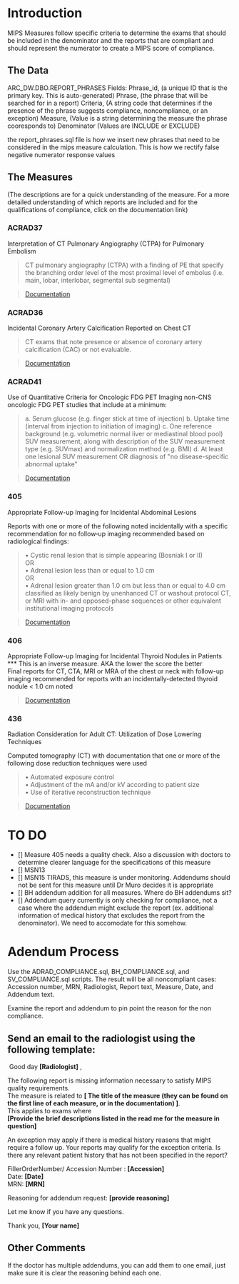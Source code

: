# Introduction 
MIPS Measures follow specific criteria to determine the exams that should be included in the denominator and the reports that are compliant and should represent the numerator to create a MIPS score of compliance. 

## The Data 
ARC_DW.DBO.REPORT_PHRASES 
  Fields: Phrase_id, (a unique ID that is the primary key. This is auto-generated)
          Phrase, (the phrase that will be searched for in a report)
          Criteria, (A string code that determines if the presence of the phrase suggests compliance, noncompliance, or an exception)
          Measure, (Value is a string determining the measure the phrase cooresponds to)
          Denominator (Values are INCLUDE or EXCLUDE)
  
  the report_phrases.sql file is how we insert new phrases that need to be considered in the mips measure calculation. This is how we rectify false negative numerator response values 

## The Measures 
(The descriptions are for a quick understanding of the measure. For a more detailed understanding of which reports are included and for the qualifications of compliance, click on the documentation link)
### ACRAD37
Interpretation of CT Pulmonary Angiography (CTPA) for Pulmonary Embolism
  > CT pulmonary angiography (CTPA) with a finding of PE that specify the branching order level of the most proximal level of embolus (i.e. main, lobar, interlobar, segmental sub segmental)
  
  > [Documentation](https://www.acr.org/-/media/ACR/Files/Registries/QCDR/GRID-MIPS-Simplified-Measure-Specifications.pdf)

### ACRAD36
Incidental Coronary Artery Calcification Reported on Chest CT
  > CT exams that note presence or absence of coronary artery calcification (CAC) or not evaluable.
  
  > [Documentation](https://www.acr.org/-/media/ACR/Files/Registries/QCDR/GRID-MIPS-Simplified-Measure-Specifications.pdf)

### ACRAD41
Use of Quantitative Criteria for Oncologic FDG PET Imaging
  non-CNS oncologic FDG PET studies that include at a minimum:
  > a. Serum glucose (e.g. finger stick at time of injection)
  > b. Uptake time (interval from injection to initiation of imaging)
  > c. One reference background (e.g. volumetric normal liver or mediastinal blood pool) SUV measurement, along with description of the SUV measurement type (e.g. SUVmax) and normalization method (e.g. BMI)
  > d. At least one lesional SUV measurement OR diagnosis of "no disease-specific abnormal uptake"

  > [Documentation](https://www.acr.org/-/media/ACR/Files/Registries/QCDR/GRID-MIPS-Simplified-Measure-Specifications.pdf)

### 405
Appropriate Follow-up Imaging for Incidental Abdominal Lesions

Reports with one or more of the following noted incidentally with a specific recommendation for no follow‐up imaging recommended based on radiological  findings: <br>
> • Cystic renal lesion that is simple appearing (Bosniak I or II) <br>
> OR <br>
> • Adrenal lesion less than or equal to 1.0 cm <br>
> OR <br>
> • Adrenal lesion greater than 1.0 cm but less than or equal to 4.0 cm classified as likely benign by unenhanced CT or 
washout protocol CT, or MRI with in- and opposed-phase sequences or other equivalent institutional imaging 
protocols 

  > [Documentation](https://qpp.cms.gov/docs/QPP_quality_measure_specifications/CQM-Measures/2020_Measure_405_MIPSCQM.pdf)

### 406
Appropriate Follow-up Imaging for Incidental Thyroid Nodules in Patients <br>
*** This is an inverse measure. AKA the lower the score the better <br>
Final reports for CT, CTA, MRI or MRA of the chest or neck with follow-up imaging recommended for reports with 
an incidentally-detected thyroid nodule < 1.0 cm noted

  > [Documentation](https://qpp.cms.gov/docs/QPP_quality_measure_specifications/CQM-Measures/2024_Measure_406_MIPSCQM.pdf)

### 436
Radiation Consideration for Adult CT: Utilization of Dose Lowering Techniques

Computed tomography (CT) with documentation 
that one or more of the following dose reduction techniques were used <br>
> • Automated exposure control <br>
> • Adjustment of the mA and/or kV according to patient size <br>
> • Use of iterative reconstruction technique

  > [Documentation](https://qpp.cms.gov/docs/QPP_quality_measure_specifications/CQM-Measures/2020_Measure_436_MIPSCQM.pdf)



# TO DO 
- [] Measure 405 needs a quality check. Also a discussion with doctors to determine clearer language for the specifications of this measure 
- [] MSN13
- [] MSN15 TIRADS, this measure is under monitoring. Addendums should not be sent for this measure until Dr Muro decides it is appropriate
- [] BH addendum addition for all measures. Where do BH addendums sit?
- [] Addendum query currently is only checking for compliance, not a case where the addendum might exclude the report (ex. additional information of medical history that excludes the report from the denominator). We need to accomodate for this somehow. 

# Adendum Process
Use the ADRAD_COMPLIANCE.sql, BH_COMPLIANCE.sql, and SV_COMPLIANCE.sql scripts. The result will be all noncompliant cases: 
  Accession number, MRN, Radiologist, Report text, Measure, Date, and Addendum text. 

Examine the report and addendum to pin point the reason for the non compliance. 

## Send an email to the radiologist using the following template: 
​
Good day **[Radiologist]** , 

The following report is missing information necessary to satisfy MIPS quality requirements.  
The measure is related to **[ The title of the measure (they can be found on the first line of each measure, or in the documentation) ]**. <br>
This applies to exams where <br>
**[Provide the brief descriptions listed in the read me for the measure in question]**

An exception may apply if there is medical history reasons that might require a follow up. Your reports may qualify for the exception criteria.  Is there any relevant patient history that has not been specified in the report?

FillerOrderNumber/ Accession Number : **[Accession]** <br>
Date: **[Date]** <br>
MRN: **[MRN]** <br>

Reasoning for addendum request: **[provide reasoning]**

Let me know if you have any questions. 

Thank you, 
**[Your name]** 

Other Comments 
<br>
---
If the doctor has multiple addendums, you can add them to one email, just make sure it is clear the reasoning behind each one. 